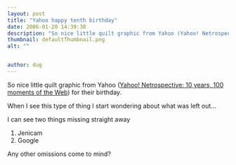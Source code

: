 ```yaml
---
layout: post
title: "Yahoo happy tenth birthday"
date: 2006-01-20 14:39:38
description: "So nice little quilt graphic from Yahoo (Yahoo! Netrospective --  10 years, 100 moments of the Web) for their birthday. When I see this type of thing I start wondering about what was left out&#8230; I can see two things missing&#8230;"
thumbnail: defaultThumbnail.png
alt: ""


author: dug
---
```


<p>So nice little quilt graphic from Yahoo (<a title="Yahoo! Netrospective: 10 years, 100 moments of the Web" href="http://birthday.yahoo.com/netrospective/">Yahoo! Netrospective: 10 years, 100 moments of the Web</a>) for their birthday.</p>

<p>When I see this type of thing I start wondering about what was left out...</p>

<p>I can see two things missing straight away</p>

<ol>
<li>Jenicam</li>
<li>Google</li>
</ol>

<p>Any other omissions come to mind?</p>
